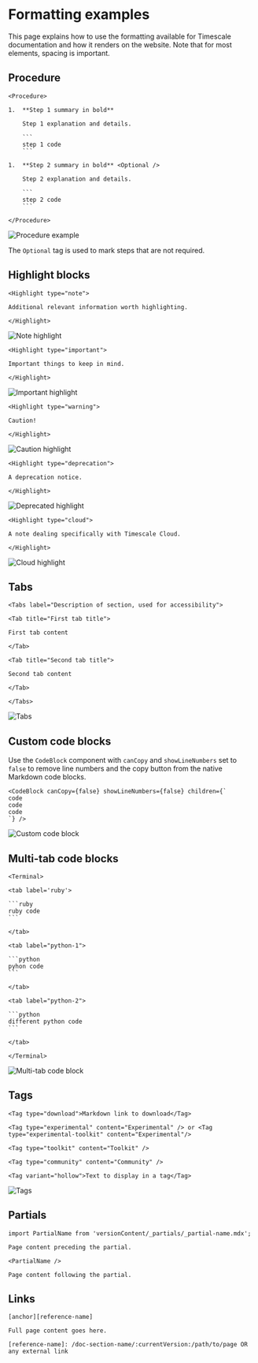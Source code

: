# Formatting examples 

This page explains how to use the formatting available for Timescale documentation and how it renders on the website. Note that for most elements, spacing is important. 

## Procedure

```text
<Procedure>

1.  **Step 1 summary in bold**

    Step 1 explanation and details.

    ```
    step 1 code
    ```

1.  **Step 2 summary in bold** <Optional />

    Step 2 explanation and details.

    ```
    step 2 code
    ```

</Procedure>
```

![Procedure example](https://assets.timescale.com/docs/images/procedure-example.png)

The `Optional` tag is used to mark steps that are not required. 
  
## Highlight blocks

```text
<Highlight type="note">

Additional relevant information worth highlighting.

</Highlight>
```

![Note highlight](https://assets.timescale.com/docs/images/highlight-note.png)

```text
<Highlight type="important">

Important things to keep in mind.

</Highlight>
```

![Important highlight](https://assets.timescale.com/docs/images/highlight-important.png)

```text
<Highlight type="warning">

Caution!

</Highlight>
```

![Caution highlight](https://assets.timescale.com/docs/images/highlight-warning.png)

```text
<Highlight type="deprecation">

A deprecation notice.

</Highlight>
```

![Deprecated highlight](https://assets.timescale.com/docs/images/highlight-deprecation.png)

```text
<Highlight type="cloud">

A note dealing specifically with Timescale Cloud.

</Highlight>
```

![Cloud highlight](https://assets.timescale.com/docs/images/highlight-cloud.png)

## Tabs

```text
<Tabs label="Description of section, used for accessibility">

<Tab title="First tab title">

First tab content

</Tab>

<Tab title="Second tab title">

Second tab content

</Tab>

</Tabs>
```

![Tabs](https://assets.timescale.com/docs/images/tabs-example.png)

## Custom code blocks 

Use the `CodeBlock` component with `canCopy` and `showLineNumbers` set to `false` to remove line numbers and the copy button from the native Markdown code blocks.

```text
<CodeBlock canCopy={false} showLineNumbers={false} children={`
code 
code 
code
`} />
```

![Custom code block](https://assets.timescale.com/docs/images/custom-code-block-example.png)

## Multi-tab code blocks

    <Terminal>
    
    <tab label='ruby'>
        
    ```ruby
    ruby code
    ```
        
    </tab>
        
    <tab label="python-1">
        
    ```python
    pyhon code
    ```
        
    </tab>
        
    <tab label="python-2">
        
    ```python
    different python code
    ```
        
    </tab>
        
    </Terminal>

![Multi-tab code block](https://assets.timescale.com/docs/images/multi-tab-code-block.png)

## Tags

```text
<Tag type="download">Markdown link to download</Tag>
```

```text
<Tag type="experimental" content="Experimental" /> or <Tag type="experimental-toolkit" content="Experimental"/> 
```

```text
<Tag type="toolkit" content="Toolkit" />
```

```text
<Tag type="community" content="Community" />
```

```text
<Tag variant="hollow">Text to display in a tag</Tag>
```

![Tags](https://assets.timescale.com/docs/images/tag-examples.png)

## Partials

```text
import PartialName from 'versionContent/_partials/_partial-name.mdx';

Page content preceding the partial.

<PartialName />

Page content following the partial.
```

## Links

```text
[anchor][reference-name]

Full page content goes here.

[reference-name]: /doc-section-name/:currentVersion:/path/to/page OR any external link
```


